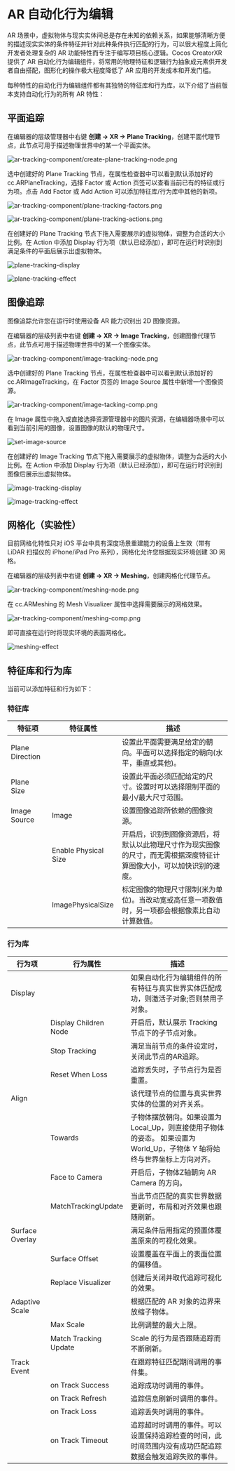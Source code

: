 # AR 自动化行为编辑

AR 场景中，虚拟物体与现实实体间总是存在未知的依赖关系，如果能够清晰方便的描述现实实体的条件特征并针对此种条件执行匹配的行为，可以很大程度上简化开发者处理复杂的 AR 功能特性而专注于编写项目核心逻辑。Cocos CreatorXR 提供了 AR 自动化行为编辑组件，将常用的物理特征和逻辑行为抽象成元素供开发者自由搭配，图形化的操作极大程度降低了 AR 应用的开发成本和开发门槛。

每种特性的自动化行为编辑组件都有其独特的特征库和行为库，以下介绍了当前版本支持自动化行为的所有 AR 特性：

## 平面追踪

在编辑器的层级管理器中右键 **创建 -> XR -> Plane Tracking**，创建平面代理节点，此节点可用于描述物理世界中的某一个平面实体。

![ar-tracking-component/create-plane-tracking-node.png](ar-tracking-component/create-plane-tracking-node.png)

选中创建好的 Plane Tracking 节点，在属性检查器中可以看到默认添加好的 cc.ARPlaneTracking，选择 Factor 或 Action 页签可以查看当前已有的特征或行为项。点击 Add Factor 或 Add Action 可以添加特征库/行为库中其他的新项。

![ar-tracking-component/plane-tracking-factors.png](ar-tracking-component/plane-tracking-factors.png)

![ar-tracking-component/plane-tracking-actions.png](ar-tracking-component/plane-tracking-actions.png)

在创建好的 Plane Tracking 节点下拖入需要展示的虚拟物体，调整为合适的大小比例。在 Action 中添加 Display 行为项（默认已经添加），即可在运行时识别到满足条件的平面后展示出虚拟物体。

![plane-tracking-display](ar-tracking-component/plane-tracking-display.png)

![plane-tracking-effect](ar-tracking-component/plane-tracking-effect.png)

## **图像追踪**

图像追踪允许您在运行时使用设备 AR 能力识别出 2D 图像资源。

在编辑器的层级列表中右键 **创建 -> XR -> Image Tracking**，创建图像代理节点，此节点可用于描述物理世界中的某一个图像实体。

![ar-tracking-component/image-tracking-node.png](ar-tracking-component/image-tracking-node.png)

选中创建好的 Plane Tracking 节点，在属性检查器中可以看到默认添加好的 cc.ARImageTracking，在 Factor 页签的 Image Source 属性中新增一个图像资源。

![ar-tracking-component/image-tacking-comp.png](ar-tracking-component/image-tacking-comp.png)

在 Image 属性中拖入或直接选择资源管理器中的图片资源，在编辑器场景中可以看到当前引用的图像，设置图像的默认的物理尺寸。

![set-image-source](ar-tracking-component/set-image-source.png)

在创建好的 Image Tracking 节点下拖入需要展示的虚拟物体，调整为合适的大小比例。在 Action 中添加 Display 行为项（默认已经添加），即可在运行时识别到图像后展示出虚拟物体。

![image-tracking-display](ar-tracking-component/image-tracking-display.png)

![image-tracking-effect](ar-tracking-component/image-tracking-effect.png)

## **网格化（实验性）**

目前网格化特性只对 iOS 平台中具有深度场景重建能力的设备上生效（带有 LiDAR 扫描仪的 iPhone/iPad Pro 系列），网格化允许您根据现实环境创建 3D 网格。

在编辑器的层级列表中右键 **创建 -> XR -> Meshing**，创建网格化代理节点。

![ar-tracking-component/meshing-node.png](ar-tracking-component/meshing-node.png)

在 cc.ARMeshing 的 Mesh Visualizer 属性中选择需要展示的网格效果。

![ar-tracking-component/meshing-comp.png](ar-tracking-component/meshing-comp.png)

即可直接在运行时将现实环境的表面网格化。

![meshing-effect](ar-tracking-component/meshing-effect.jpeg)

## 特征库和行为库

当前可以添加特征和行为如下：

### 特征库

| 特征项          | 特征属性             | 描述                                                         |
| --------------- | -------------------- | ------------------------------------------------------------ |
| Plane Direction |                      | 设置此平面需要满足给定的朝向。平面可以选择指定的朝向(水平，垂直或其他)。 |
| Plane Size      |                      | 设置此平面必须匹配给定的尺寸。设置时可以选择限制平面的最小/最大尺寸范围。 |
| Image Source    | Image                | 设置图像追踪所依赖的图像资源。                               |
|                 | Enable Physical Size | 开启后，识别到图像资源后，将默认以此物理尺寸作为现实图像的尺寸，而无需根据深度特征计算图像大小，可以加快识别的速度。 |
|                 | ImagePhysicalSize    | 标定图像的物理尺寸限制(米为单位)。当改动宽或高任意一项数值时，另一项都会根据像素比自动计算数值。 |

### 行为库

| 行为项          | 行为属性              | 描述                                                         |
| --------------- | --------------------- | ------------------------------------------------------------ |
| Display         |                       | 如果自动化行为编辑组件的所有特征与真实世界实体匹配成功，则激活子对象;否则禁用子对象。 |
|                 | Display Children Node | 开启后，默认展示 Tracking 节点下的子节点对象。                 |
|                 | Stop Tracking         | 满足当前节点的条件设定时，关闭此节点的AR追踪。               |
|                 | Reset When Loss       | 追踪丢失时，子节点行为是否重置。                             |
| Align           |                       | 该代理节点的位置与真实世界实体的位置的对齐关系。             |
|                 | Towards               | 子物体摆放朝向。如果设置为 Local_Up，则直接使用子物体的姿态。 如果设置为 World_Up，子物体 Y 轴将始终与世界坐标上方向对齐。 |
|                 | Face to Camera        | 开启后，子物体Z轴朝向 AR Camera 的方向。                       |
|                 | MatchTrackingUpdate   | 当此节点匹配的真实世界数据更新时，布局和对齐效果也跟随刷新。 |
| Surface Overlay |                       | 满足条件后用指定的预置体覆盖原来的可视化效果。               |
|                 | Surface Offset        | 设置覆盖在平面上的表面位置的偏移值。                         |
|                 | Replace Visualizer    | 创建后关闭并取代追踪可视化的效果。                           |
| Adaptive Scale  |                       | 根据匹配的 AR 对象的边界来放缩子物体。                         |
|                 | Max Scale             | 比例调整的最大上限。                                         |
|                 | Match Tracking Update | Scale 的行为是否跟随追踪而不断刷新。                          |
| Track Event     |                       | 在跟踪特征匹配期间调用的事件集。                             |
|                 | on Track Success      | 追踪成功时调用的事件。                                       |
|                 | on Track Refresh      | 追踪信息刷新时调用的事件。                                   |
|                 | on Track Loss         | 追踪丢失时调用的事件。                                       |
|                 | on Track Timeout      | 追踪超时时调用的事件。可以设置保持追踪检查的时间，此时间范围内没有成功匹配追踪数据会触发追踪失败的事件。 |
